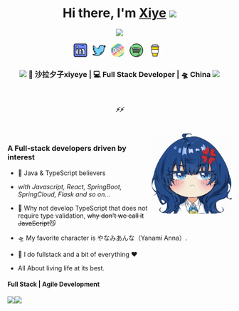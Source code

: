 <div align="center">
   <h1>Hi there, I'm <a href="https://hemant.codes">Xiye</a> 
<img src="https://media.giphy.com/media/hvRJCLFzcasrR4ia7z/giphy.gif" width="25px"> </h1>

   <img src="https://pronoun.cyou/x/y?subject=He&object=Him&height=20"> 
</div>

<p align='center'>
    <a href="/"><img height="30" src="https://raw.githubusercontent.com/8bithemant/8bithemant/master/linkedin.png?raw=true"></a>&nbsp;&nbsp;
    <a href="/"><img height="30" src="https://raw.githubusercontent.com/8bithemant/8bithemant/master/twitter.png?raw=true"></a>&nbsp;&nbsp;
    <a href="/"><img height="30" src="https://raw.githubusercontent.com/8bithemant/8bithemant/master/devto.png?raw=true"></a>&nbsp;&nbsp;
    <a href="/"><img height="30" src="https://raw.githubusercontent.com/8bithemant/8bithemant/master/spotify.png?raw=true"></a>&nbsp;&nbsp;
    <a href="/"><img height="30" src="https://raw.githubusercontent.com/8bithemant/8bithemant/master/coffee.jpg?raw=true"></a>&nbsp;&nbsp;
 </p>



<div align="center">
    <h3>
    <img src="https://media.giphy.com/media/WUlplcMpOCEmTGBtBW/giphy.gif" width="30">
        🙎 沙拉夕子xiyeye | 💻 Full Stack Developer | 🛸 China  
    <img src="https://media.giphy.com/media/WUlplcMpOCEmTGBtBW/giphy.gif" width="30"></h3>
</div>

<br />
 
<h5 align="center">
   <i>⚡️⚡️</i>
</h5>
<br />



<img align="right" height="180px" width="180px" style="border-radius: 10px; margin-left: 5px;"  src="./avatar.jpg" />
<p align="center">
  <h3> A Full-stack developers driven by interest</h3>
</p>

 - 🥀 Java & TypeScript believers
 
 - <i>with Javascript, React, SpringBoot, SpringCloud, Flask and so on...</i>
   
 - 🔭 Why not develop TypeScript that does not require type validation, <del>why don't we call it JavaScript</del>😼

 - 🛸 My favorite character is やなみあんな（Yanami Anna）.
 
 - 💬 I do fullstack and a bit of everything :heart:
 
 - All About living life at its best.


<p align="center">
  <h4> Full Stack | Agile Development </h4>
</p>





<div>
<a href=''>
  <img align='left' src='https://github-readme-stats.vercel.app/api?username=XIYExi&show_icons=true&theme=redical' />
</a>
  
<a href=''>
  <img align='left' src='https://github-readme-stats.vercel.app/api/top-langs/?username=XIYExi&layout=compact' />
</a>
  
</div>